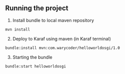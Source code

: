 ## Running the project
1. Install bundle to local maven repository  
```
mvn install
```  

2. Deploy to Karaf using maven (in Karaf terminal)    
```
bundle:install mvn:com.warycoder/helloworldosgi/1.0
```  

3. Starting the bundle  
```
bundle:start helloworldosgi
```
